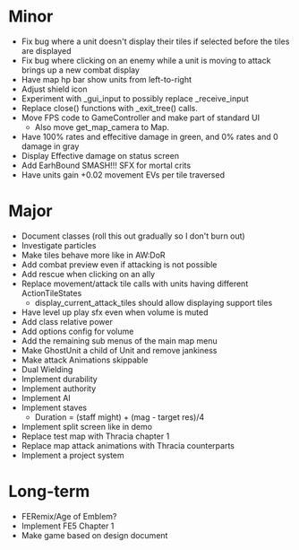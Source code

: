 # Minor
* Fix bug where a unit doesn't display their tiles if selected before the tiles are displayed
* Fix bug where clicking on an enemy while a unit is moving to attack brings up a new combat display
* Have map hp bar show units from left-to-right
* Adjust shield icon
* Experiment with _gui_input to possibly replace _receive_input
* Replace close() functions with _exit_tree() calls.
* Move FPS code to GameController and make part of standard UI
	* Also move get_map_camera to Map.
* Have 100% rates and effecitive damage in green, and 0% rates and 0 damage in gray
* Display Effective damage on status screen
* Add EarhBound SMASH!!! SFX for mortal crits
* Have units gain +0.02 movement EVs per tile traversed

# Major
* Document classes (roll this out gradually so I don't burn out)
* Investigate particles
* Make tiles behave more like in AW:DoR
* Add combat preview even if attacking is not possible
* Add rescue when clicking on an ally
* Replace movement/attack tile calls with units having different ActionTileStates
	* display_current_attack_tiles should allow displaying support tiles
* Have level up play sfx even when volume is muted
* Add class relative power
* Add options config for volume
* Add the remaining sub menus of the main map menu
* Make GhostUnit a child of Unit and remove jankiness
* Make attack Animations skippable
* Dual Wielding
* Implement durability
* Implement authority
* Implement AI
* Implement staves
	* Duration = (staff might) + (mag - target res)/4
* Implement split screen like in demo
* Replace test map with Thracia chapter 1
* Replace map attack animations with Thracia counterparts
* Implement a project system

# Long-term
* FERemix/Age of Emblem?
* Implement FE5 Chapter 1
* Make game based on design document
